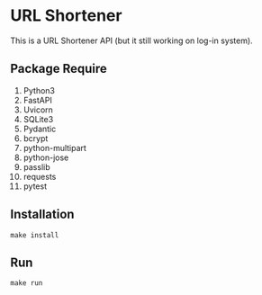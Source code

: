 # URL Shortener

This is a URL Shortener API (but it still working on log-in system).

## Package Require

1. Python3
1. FastAPI
1. Uvicorn
1. SQLite3
1. Pydantic
1. bcrypt
1. python-multipart
1. python-jose
1. passlib
1. requests
1. pytest

## Installation

```sh=
make install
```

## Run

```sh=
make run
```

